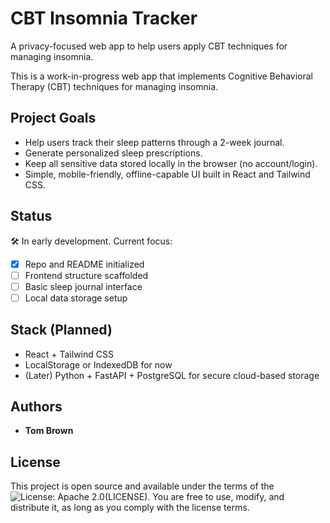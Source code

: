 # CBT Insomnia Tracker

A privacy-focused web app to help users apply CBT techniques for managing insomnia.

This is a work-in-progress web app that implements Cognitive Behavioral Therapy (CBT) techniques for managing insomnia.

## Project Goals

- Help users track their sleep patterns through a 2-week journal.
- Generate personalized sleep prescriptions.
- Keep all sensitive data stored locally in the browser (no account/login).
- Simple, mobile-friendly, offline-capable UI built in React and Tailwind CSS.

## Status

🛠️ In early development. Current focus:

- [x] Repo and README initialized
- [ ] Frontend structure scaffolded
- [ ] Basic sleep journal interface
- [ ] Local data storage setup

## Stack (Planned)

- React + Tailwind CSS
- LocalStorage or IndexedDB for now
- (Later) Python + FastAPI + PostgreSQL for secure cloud-based storage

## Authors

- **Tom Brown**

## License

This project is open source and available under the terms of the ![License: Apache 2.0](https://img.shields.io/badge/License-Apache_2.0-blue.svg)(LICENSE). You are free to use, modify, and distribute it, as long as you comply with the license terms.

